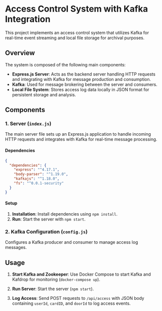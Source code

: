 # Access Control System with Kafka Integration

This project implements an access control system that utilizes Kafka for real-time event streaming and local file storage for archival purposes.

## Overview

The system is composed of the following main components:

- **Express.js Server**: Acts as the backend server handling HTTP requests and integrating with Kafka for message production and consumption.
- **Kafka**: Used for message brokering between the server and consumers.
- **Local File System**: Stores access log data locally in JSON format for persistent storage and analysis.

## Components

### 1. Server (`index.js`)

The main server file sets up an Express.js application to handle incoming HTTP requests and integrates with Kafka for real-time message processing.

#### Dependencies

```json
{
  "dependencies": {
    "express": "^4.17.1",
    "body-parser": "^1.19.0",
    "kafkajs": "^1.18.0",
    "fs": "^0.0.1-security"
  }
}
```

#### Setup

1. **Installation**: Install dependencies using `npm install`.
2. **Run**: Start the server with `npm start`.

### 2. Kafka Configuration (`config.js`)

Configures a Kafka producer and consumer to manage access log messages.

## Usage

1. **Start Kafka and Zookeeper**: Use Docker Compose to start Kafka and Kafdrop for monitoring (`docker-compose up`).
   
3. **Run Server**: Start the server (`npm start`).
   
5. **Log Access**: Send POST requests to `/api/access` with JSON body containing `userId`, `cardID`, and `doorId` to log access events.
   

